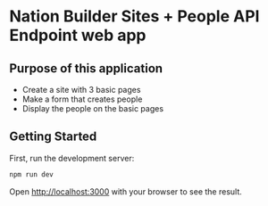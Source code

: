 # Nation Builder Sites + People API Endpoint web app

## Purpose of this application

- Create a site with 3 basic pages
- Make a form that creates people
- Display the people on the basic pages


## Getting Started

First, run the development server:

```bash
npm run dev
```

Open [http://localhost:3000](http://localhost:3000) with your browser to see the result.
